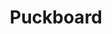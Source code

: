 ---
layout: product
title: Puckboard
sections:
  intro:
    logo:
      image: Puckboard_Wordmark_WH.svg
      scale: 40%
      color: '484B5C'
    banner:
      visible: false
      image: Puckboard_Wordmark_WH.svg
      color: '484B5C'
      leftText: I'm on the left!
      rightText: And I'm on the right!
      spacer: true
  main:
    - descriptor: The Future Of
      purpose: Collaborative Scheduling
      color: "484B5C"
      feature:
        image: Puckboard_Main_View.png
        compactDescription: Schedule Anytime, Anywhere
        expandedDescription: >
          Puckboard is intentionally designed as a live, highly available collaborative scheduling platform to meet the scheduling needs of servicemembers around the globe on your desktop, phone, or tablet.
    - descriptor: Real-time, distributed, flexible.
      impact: Customize to your needs.
      color: "484B5C"
      video: https://www.youtube.com/embed/buQ6bTLOmKQ
      feature:
        image: Puckboard_Settings_page.png
        compactDescription: Let us do the heavy lifting.
        expandedDescription: >
          Build a schedule in minutes, with customizable roles, event types, and conflict settings. View your squadron or unit roster while you’re building the schedule, and see in real time who is available for missions. 
    - image: 
        name: Puckboard_Conflict_Settings.png
        scale: 60%
      features:
        - icon: requests.svg
          compactDescription: Event Volunteering
          expandedDescription: >
            Easily request open positions on flights, sims, or ground events from your personal device, anywhere in the world...without needing a lengthy text chain to your schedulers.
        - icon: alert.svg
          compactDescription: Conflict Resolution
          expandedDescription: >
            Quickly identify and resolve conflicts, even when crewmembers are scheduled separately by two different organizations.
        - icon: checkfilled.svg
          compactDescription: Crew Availability
          expandedDescription: >
            View available crewmembers before accidentally scheduling someone for two flights at the same time.
    - image:
        name: mobile.png
        scale: "80%"
      color: 484B5C
      compactDescription: Access your live schedule anywhere, anytime.
      expandedDescription: >
        Puckboard is available anywhere you have internet access and a browser, and updates are shown in real time. The mobile view is optimized for all devices, adding needed flexibility to your operations.  
  events:
    color: 2C2D33
    linkHoverColor: 3fb599
    past:
      - name: Puckboard Demo & AMA (11/4/20)
        image: FC_Puckboard_Stacked_Logo_BK.png
        dateTime: 4 Nov 20 
        linkText: RECORDING
        link: https://drive.google.com/file/d/1hPPkcEwiT3sOFr3AsODqoa-jaHMCy_r8/view?ts=5fb14a98
        description: >
          Live presentation and "ask me anything" session with the core Puckboard team, including an update on the overall program, demos of recent features, insights on best practices, and release of a mobile-friendly interface.
    future:
      # - name: Orange Flag
      #   image: orange-flag.png
      #   dateTime: 30 SEP - 01 OCT
      #   linkText: OF 20-3
      #   link: https://google.com
      #   description: >
      #     Orange Flag is a multi-domain test event specializing in collaborative, large force test that spans domains, services, and platforms.  Orange Flag allows data-driven test and experimentation to occur in a complex, operationally representative environment.
      # - name: Orange Flag
      #   image: orange-flag.png
      #   dateTime: 30 SEP - 01 OCT
      #   linkText: OF 20-3
      #   link: https://google.com
      #   description: >
      #     Orange Flag is a multi-domain test event specializing in collaborative, large force test that spans domains, services, and platforms.  Orange Flag allows data-driven test and experimentation to occur in a complex, operationally representative environment.
  timeline:
    color: '3fb599'
    releases:
      - name: Multi-Week View
        date: Jan 21
      - name: Mobile View v2
        date: Jan 21
      - name: Suggested Conflict Resolution
        date: Jan 21
      - name: Mattermost C2 v1
        date: Jan 21
      - name: Shift Scheduling
        date: Jul 21
      - name: Click & Drag Events
        date: Jul 21
      - name: Crew Rainbow
        date: Jul 21
      - name: Puckboard Logging
        date: Jul 21
      - name: Schedule Export
        date: Jul 21
      - name: ARMS integration v1
        date: Jul 21        
  resources:
    color: 
      button: c6c8d2
      standard: 484B5C
    # files:
    #   - title: Puckboard Slideshow
    #     fileName: does-not-exist.ppt
    links:
      - title: Puckboard Knowledge Base
        link: https://confluence.il2.dsop.io/display/puckboardhelp/Puckboard+Knowledge+Base
      - title: Submit a Feature Request
        link: https://docs.google.com/forms/d/e/1FAIpQLSco7XDmmfozco0urHnKG8genX7_KShgJ7nPussUEn2wXxtAmw/viewform
  support:
    logo: FC_Puckboard_Stacked_Logo_BK.png
    email: puckboard.tron@afwerx.af.mil
  banner:
    color: 2C2D33
---